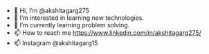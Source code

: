 - 👋 Hi, I’m @akshitagarg275
- 👀 I’m interested in learning new technologies.
- 🌱 I’m currently learning problem solving.
- 📫 How to reach me https://www.linkedin.com/in/akshitagarg275/
- 📫 Instagram @akshitagarg15

<!---
akshitagarg275/akshitagarg275 is a ✨ special ✨ repository because its `README.md` (this file) appears on your GitHub profile.
You can click the Preview link to take a look at your changes.
--->
